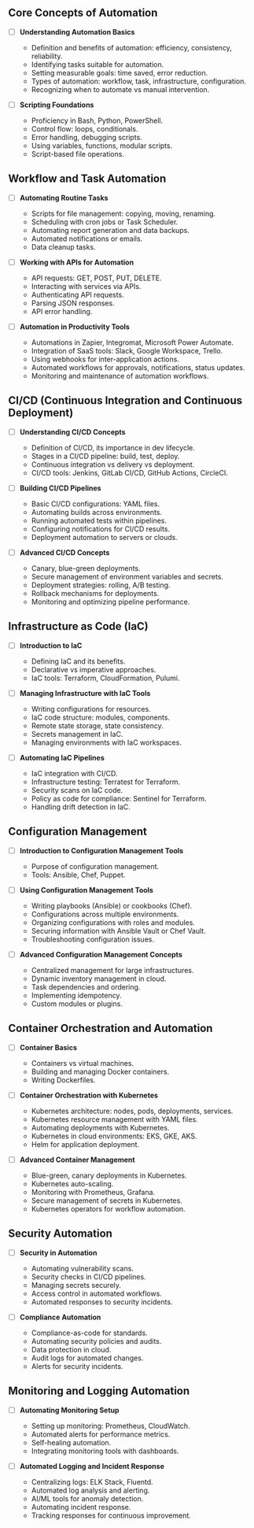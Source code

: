 ## Core Concepts of Automation
- [ ] **Understanding Automation Basics**
    - Definition and benefits of automation: efficiency, consistency, reliability.
    - Identifying tasks suitable for automation.
    - Setting measurable goals: time saved, error reduction.
    - Types of automation: workflow, task, infrastructure, configuration.
    - Recognizing when to automate vs manual intervention.

- [ ] **Scripting Foundations**
    - Proficiency in Bash, Python, PowerShell.
    - Control flow: loops, conditionals.
    - Error handling, debugging scripts.
    - Using variables, functions, modular scripts.
    - Script-based file operations.

## Workflow and Task Automation
- [ ] **Automating Routine Tasks**
    - Scripts for file management: copying, moving, renaming.
    - Scheduling with cron jobs or Task Scheduler.
    - Automating report generation and data backups.
    - Automated notifications or emails.
    - Data cleanup tasks.

- [ ] **Working with APIs for Automation**
    - API requests: GET, POST, PUT, DELETE.
    - Interacting with services via APIs.
    - Authenticating API requests.
    - Parsing JSON responses.
    - API error handling.

- [ ] **Automation in Productivity Tools**
    - Automations in Zapier, Integromat, Microsoft Power Automate.
    - Integration of SaaS tools: Slack, Google Workspace, Trello.
    - Using webhooks for inter-application actions.
    - Automated workflows for approvals, notifications, status updates.
    - Monitoring and maintenance of automation workflows.

## CI/CD (Continuous Integration and Continuous Deployment)
- [ ] **Understanding CI/CD Concepts**
    - Definition of CI/CD, its importance in dev lifecycle.
    - Stages in a CI/CD pipeline: build, test, deploy.
    - Continuous integration vs delivery vs deployment.
    - CI/CD tools: Jenkins, GitLab CI/CD, GitHub Actions, CircleCI.

- [ ] **Building CI/CD Pipelines**
    - Basic CI/CD configurations: YAML files.
    - Automating builds across environments.
    - Running automated tests within pipelines.
    - Configuring notifications for CI/CD results.
    - Deployment automation to servers or clouds.

- [ ] **Advanced CI/CD Concepts**
    - Canary, blue-green deployments.
    - Secure management of environment variables and secrets.
    - Deployment strategies: rolling, A/B testing.
    - Rollback mechanisms for deployments.
    - Monitoring and optimizing pipeline performance.

## Infrastructure as Code (IaC)
- [ ] **Introduction to IaC**
    - Defining IaC and its benefits.
    - Declarative vs imperative approaches.
    - IaC tools: Terraform, CloudFormation, Pulumi.

- [ ] **Managing Infrastructure with IaC Tools**
    - Writing configurations for resources.
    - IaC code structure: modules, components.
    - Remote state storage, state consistency.
    - Secrets management in IaC.
    - Managing environments with IaC workspaces.

- [ ] **Automating IaC Pipelines**
    - IaC integration with CI/CD.
    - Infrastructure testing: Terratest for Terraform.
    - Security scans on IaC code.
    - Policy as code for compliance: Sentinel for Terraform.
    - Handling drift detection in IaC.

## Configuration Management
- [ ] **Introduction to Configuration Management Tools**
    - Purpose of configuration management.
    - Tools: Ansible, Chef, Puppet.

- [ ] **Using Configuration Management Tools**
    - Writing playbooks (Ansible) or cookbooks (Chef).
    - Configurations across multiple environments.
    - Organizing configurations with roles and modules.
    - Securing information with Ansible Vault or Chef Vault.
    - Troubleshooting configuration issues.

- [ ] **Advanced Configuration Management Concepts**
    - Centralized management for large infrastructures.
    - Dynamic inventory management in cloud.
    - Task dependencies and ordering.
    - Implementing idempotency.
    - Custom modules or plugins.

## Container Orchestration and Automation
- [ ] **Container Basics**
    - Containers vs virtual machines.
    - Building and managing Docker containers.
    - Writing Dockerfiles.

- [ ] **Container Orchestration with Kubernetes**
    - Kubernetes architecture: nodes, pods, deployments, services.
    - Kubernetes resource management with YAML files.
    - Automating deployments with Kubernetes.
    - Kubernetes in cloud environments: EKS, GKE, AKS.
    - Helm for application deployment.

- [ ] **Advanced Container Management**
    - Blue-green, canary deployments in Kubernetes.
    - Kubernetes auto-scaling.
    - Monitoring with Prometheus, Grafana.
    - Secure management of secrets in Kubernetes.
    - Kubernetes operators for workflow automation.

## Security Automation
- [ ] **Security in Automation**
    - Automating vulnerability scans.
    - Security checks in CI/CD pipelines.
    - Managing secrets securely.
    - Access control in automated workflows.
    - Automated responses to security incidents.

- [ ] **Compliance Automation**
    - Compliance-as-code for standards.
    - Automating security policies and audits.
    - Data protection in cloud.
    - Audit logs for automated changes.
    - Alerts for security incidents.

## Monitoring and Logging Automation
- [ ] **Automating Monitoring Setup**
    - Setting up monitoring: Prometheus, CloudWatch.
    - Automated alerts for performance metrics.
    - Self-healing automation.
    - Integrating monitoring tools with dashboards.

- [ ] **Automated Logging and Incident Response**
    - Centralizing logs: ELK Stack, Fluentd.
    - Automated log analysis and alerting.
    - AI/ML tools for anomaly detection.
    - Automating incident response.
    - Tracking responses for continuous improvement.
